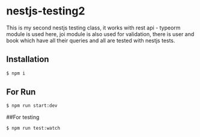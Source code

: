 # nestjs-testing2
This is my second nestjs testing class, it works with rest api - typeorm module is used here, joi module is also used for validation, there is user and book which have all their queries and all are tested with nestjs tests.

## Installation

```bash
$ npm i
```

## For Run

```bash
$ npm run start:dev
```

##For testing

```bash
$ npm run test:watch
```

